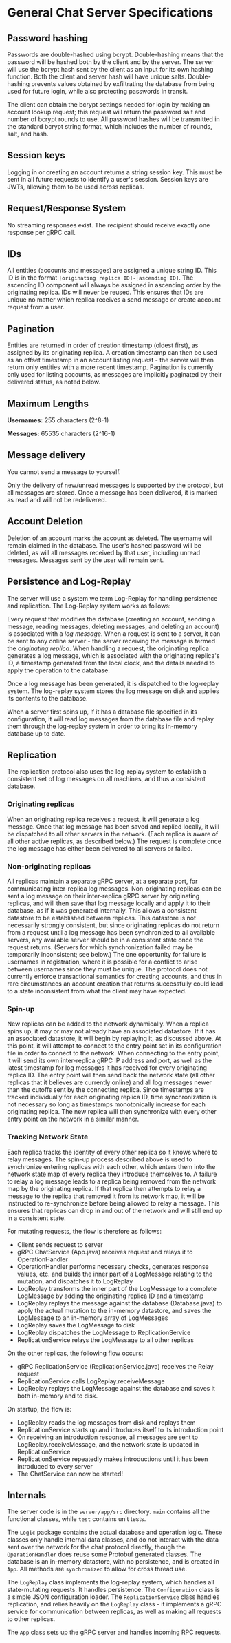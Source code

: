# General Chat Server Specifications

## Password hashing

Passwords are double-hashed using bcrypt. Double-hashing means that the password will be hashed both by the client and by the server. The server will use the bcrypt hash sent by the client as an input for its own hashing function. Both the client and server hash will have unique salts. Double-hashing prevents values obtained by exfiltrating the database from being used for future login, while also protecting passwords in transit.

The client can obtain the bcrypt settings needed for login by making an account lookup request; this request will return the password salt and number of bcrypt rounds to use. All password hashes will be transmitted in the standard bcrypt string format, which includes the number of rounds, salt, and hash.

## Session keys

Logging in or creating an account returns a string session key. This must be sent in all future requests to identify a user's session. Session keys are JWTs, allowing them to be used across replicas.

## Request/Response System

No streaming responses exist. The recipient should receive exactly one response per gRPC call.

## IDs

All entities (accounts and messages) are assigned a unique string ID. This ID is in the format `[originating replica ID]-[ascending ID]`. The ascending ID component will always be assigned in ascending order by the originating replica. IDs will never be reused. This ensures that IDs are unique no matter which replica receives a send message or create account request from a user.

## Pagination

Entities are returned in order of creation timestamp (oldest first), as assigned by its originating replica. A creation timestamp can then be used as an offset timestamp in an account listing request - the server will then return only entities with a more recent timestamp. Pagination is currently only used for listing accounts, as messages are implicitly paginated by their delivered status, as noted below.

## Maximum Lengths

**Usernames:** 255 characters (2^8-1)

**Messages:** 65535 characters (2^16-1)

## Message delivery

You cannot send a message to yourself.

Only the delivery of new/unread messages is supported by the protocol, but all messages are stored. Once a message has been delivered, it is marked as read and will not be redelivered.

## Account Deletion

Deletion of an account marks the account as deleted. The username will remain claimed in the database. The user's hashed password will be deleted, as will all messages received by that user, including unread messages. Messages sent by the user will remain sent.

## Persistence and Log-Replay

The server will use a system we term Log-Replay for handling persistence and replication. The Log-Replay system works as follows:

Every request that modifies the database (creating an account, sending a message, reading messages, deleting messages, and deleting an account) is associated with a _log message_. When a request is sent to a server, it can be sent to any online server - the server receiving the message is termed the _originating replica_. When handling a request, the originating replica generates a log message, which is associated with the originating replica's ID, a timestamp generated from the local clock, and the details needed to apply the operation to the database.

Once a log message has been generated, it is dispatched to the log-replay system. The log-replay system stores the log message on disk and applies its contents to the database.

When a server first spins up, if it has a database file specified in its configuration, it will read log messages from the database file and replay them through the log-replay system in order to bring its in-memory database up to date.

## Replication

The replication protocol also uses the log-replay system to establish a consistent set of log messages on all machines, and thus a consistent database.

### Originating replicas

When an originating replica receives a request, it will generate a log message. Once that log message has been saved and replied locally, it will be dispatched to all other servers in the network. (Each replica is aware of all other active replicas, as described below.) The request is complete once the log message has either been delivered to all servers or failed.

### Non-originating replicas

All replicas maintain a separate gRPC server, at a separate port, for communicating inter-replica log messages. Non-originating replicas can be sent a log message on their inter-replica gRPC server by originating replicas, and will then save that log message locally and apply it to their database, as if it was generated internally. This allows a consistent datastore to be established between replicas. This datastore is not necessarily strongly consistent, but since originating replicas do not return from a request until a log message has been synchronized to all available servers, any available server should be in a consistent state once the request returns. (Servers for which synchronization failed may be temporarily inconsistent; see below.) The one opportunity for failure is usernames in registration, where it is possible for a conflict to arise between usernames since they must be unique. The protocol does not currently enforce transactional semantics for creating accounts, and thus in rare circumstances an account creation that returns successfully could lead to a state inconsistent from what the client may have expected.

### Spin-up

New replicas can be added to the network dynamically. When a replica spins up, it may or may not already have an associated datastore. If it has an associated datastore, it will begin by replaying it, as discussed above. At this point, it will attempt to connect to the entry point set in its configuration file in order to connect to the network. When connecting to the entry point, it will send its own inter-replica gRPC IP address and port, as well as the latest timestamp for log messages it has received for every originating replica ID. The entry point will then send back the network state (all other replicas that it believes are currently online) and all log messages newer than the cutoffs sent by the connecting replica. Since timestamps are tracked individually for each originating replica ID, time synchronization is not necessary so long as timestamps monotonically increase for each originating replica. The new replica will then synchronize with every other entry point on the network in a similar manner.

### Tracking Network State

Each replica tracks the identity of every other replica so it knows where to relay messages. The spin-up process described above is used to synchronize entering replicas with each other, which enters them into the network state map of every replica they introduce themselves to. A failure to relay a log message leads to a replica being removed from the network map by the originating replica. If that replica then attempts to relay a message to the replica that removed it from its network map, it will be instructed to re-synchronize before being allowed to relay a message. This ensures that replicas can drop in and out of the network and will still end up in a consistent state.

For mutating requests, the flow is therefore as follows:

- Client sends request to server
- gRPC ChatService (App.java) receives request and relays it to OperationHandler
- OperationHandler performs necessary checks, generates response values, etc. and builds the inner part of a LogMessage relating to the mutation, and dispatches it to LogReplay
- LogReplay transforms the inner part of the LogMessage to a complete LogMessage by adding the originating replica ID and a timestamp
- LogReplay replays the message against the database (Database.java) to apply the actual mutation to the in-memory datastore, and saves the LogMessage to an in-memory array of LogMessages
- LogReplay saves the LogMessage to disk
- LogReplay dispatches the LogMessage to ReplicationService
- ReplicationService relays the LogMessage to all other replicas

On the other replicas, the following flow occurs:

- gRPC ReplicationService (ReplicationService.java) receives the Relay request
- ReplicationService calls LogReplay.receiveMessage
- LogReplay replays the LogMessage against the database and saves it both in-memory and to disk.

On startup, the flow is:

- LogReplay reads the log messages from disk and replays them
- ReplicationService starts up and introduces itself to its introduction point
- On receiving an introduction response, all messages are sent to LogReplay.receiveMessage, and the network state is updated in ReplicationService
- ReplicationService repeatedly makes introductions until it has been introduced to every server
- The ChatService can now be started!

## Internals

The server code is in the `server/app/src` directory. `main` contains all the functional classes, while `test` contains unit tests.

The `Logic` package contains the actual database and operation logic. These classes only handle internal data classes, and do not interact with the data sent over the network for the chat protocol directly, though the `OperationHandler` does reuse some Protobuf generated classes. The database is an in-memory datastore, with no persistence, and is created in `App`. All methods are `synchronized` to allow for cross thread use.

The `LogReplay` class implements the log-replay system, which handles all state-mutating requests. It handles persistence. The `Configuration` class is a simple JSON configuration loader. The `ReplicationService` class handles replication, and relies heavily on the `LogReplay` class - it implements a gRPC service for communication between replicas, as well as making all requests to other replicas.

The `App` class sets up the gRPC server and handles incoming RPC requests.
